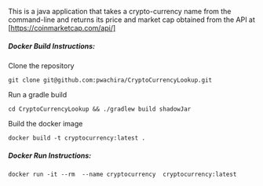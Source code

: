 This is a java application that takes a crypto-currency name from the 
command-line and returns its price and market cap obtained from the API at 
[https://coinmarketcap.com/api/]

##### Docker Build Instructions:
Clone the repository 

 ```
 git clone git@github.com:pwachira/CryptoCurrencyLookup.git 
 ```

Run a gradle build

 ```
 cd CryptoCurrencyLookup && ./gradlew build shadowJar 
 ```

Build the docker image

 ```
 docker build -t cryptocurrency:latest .
 ```

##### Docker Run Instructions:

 ```
 docker run -it --rm  --name cryptocurrency  cryptocurrency:latest
 ```
